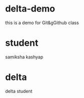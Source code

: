 # delta-demo
this is a demo for Git&amp;gGithub class

# student
samiksha kashyap

# delta  
delta student

